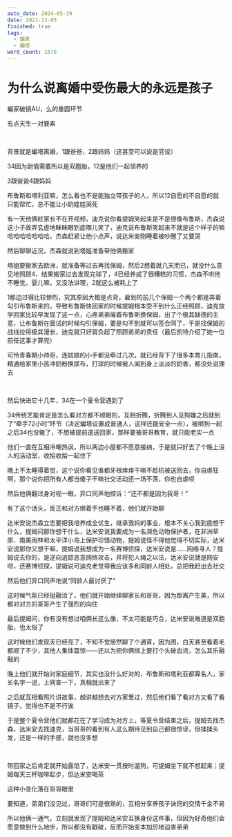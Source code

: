 ```yaml
---
auto_date: 2024-05-19
date: 2021-11-05
finished: true
tags:
  - 蝙家
  - 蝙塔
word_count: 1676
---
```


# 为什么说离婚中受伤最大的永远是孩子

蝙家破镜AU，么的重圆环节

有点天生一对要素

<br>

背景就是蝙塔离婚，1跟爸爸，2跟妈妈（这甚至可以说是官设）

34因为剧情需要所以是双胞胎，12是他们一起领养的

3跟爸爸4跟妈妈

布鲁斯和塔利亚嘛，怎么看也不是能独立带孩子的人，所以12自愿的不自愿的就只能帮忙，总不能让小奶娃娃哭死

有一天他俩趁家长不在开视频，迪克说你看提姆笑起来是不是很像布鲁斯，杰森说这小子故弄玄虚地眯眯眼到底哪儿笑了，迪克说布鲁斯笑起来不就是这个样子的嘛哈哈哈哈哈哈哈，杰森赶紧让他小点声，说达米安刚睡着被吵醒了又要哭

然后聊聊近况，杰森就说到塔姐准备带他俩搬家

塔姐要搬家去欧洲，就准备等过去再找保姆，然后2想着就几天而已，就没什么意见地照顾4，结果搬家过去发现完球了，4已经养成了很糟糕的习惯，杰森不哄他不睡觉。婴儿嘛，又没法讲理，2就这么被耗上了

1那边过得比较惨烈，究其原因大概是点背，雇到的前几个保姆一个两个都是奔着勾引布鲁斯来的，导致布鲁斯快回家的时候提姆根本受不到什么正经照顾，迪克放学回家比较早发现了这一点，心疼弟弟催着布鲁斯换保姆，出了个极其缺德的主意，让布鲁斯在面试的时候勾引保姆，要是勾不到就可以签合同了，于是找保姆的战线拉得极其漫长，迪克就只好肩负起了照顾弟弟的责任（最后凯特介绍了她一位前任这事才算完）

可怜青春期小帅哥，连姑娘的小手都没牵过几次，就已经背下了很多本育儿指南，精通给家里小孩冲奶粉换尿布，打球的时候被人闻到身上淡淡的奶香，都没处说理去

<br>

然后快进它十几年，34在一个夏令营遇到了

34传统艺能肯定是怎么看对方都不顺眼的，互相折腾，折腾到人见狗嫌之后就到了“牵手72小时”环节（决定蝙塔设置成普通人，这样还能安全一点），被绑到一起之后34也没辙了，不想被提前遣送回家，那样要被哥哥教育，就只能老实一点

他们一直在互相冷嘲热讽，所以两边小屋都不愿意接纳，于是就只好去了个晚上没人的活动室，收拾收拾一起住下

晚上不太睡得着觉，这个说你看见谁都牙根痒痒干嘛不趁机被送回去，你自虐狂啊，那个说你把所有人都当傻子干嘛社交活动还一场不落，你也自虐呗

然后他俩翻过身对视一眼，异口同声地控诉：“还不都是因为我哥！”

有了这个话头，反正和对方绑着手也睡不着，他们就开始聊

达米安说杰森立志要把我培养成全优生，继承我妈的事业，根本不关心我到底想干什么，提姆问那你想干什么，达米安说我要成为一名濒危动物保护者，在非洲草原、南美雨林和太平洋小岛上保护珍惜动物，提姆说怪不得他觉得不切实际，达米安说那你又想干嘛，提姆说我想成为一名赛博侦探，达米安说是……网络寻人？提姆说去你的，是逆向追踪恶意网络攻击，并将犯人绳之以法，达米安说就是网安呗，还赛博侦探，提姆说可迪克老觉得我应该多和同龄人相处，总把我赶出去社交

然后他们异口同声地说“同龄人最讨厌了”

这时候气氛已经挺融洽了，他们就开始继续聊家长和哥哥，因为距离产生美，所以都对对方的哥哥产生了强烈的向往

最后提姆问，你有没有想过咱俩长这么像，不太可能是巧合，达米安说难道是双胞胎，也太俗了

这时候他们发现天已经亮了，不知不觉居然聊了个通宵，因为困，白天甚至看着毛都顺了不少，其他人集体震惊——还以为把你俩绑上要打个头破血流，怎么其乐融融的

晚上他们就开始对家庭细节，其实也没什么好对的，布鲁斯和塔利亚都算名人，家长名字一说，上网查一下，真相就出来了

之后就互相看照片讲故事，越讲越想去对方家里过，然后他们看了看对方又看了看镜子，觉得也不是不行诶

于是整个夏令营他们就都花在了学习成为对方上，等夏令营结束之后，提姆去找杰森，达米安去找迪克，当哥哥的看到有人这么期待见到自己都很惊讶，但揉揉头发，还是一样的手感，就也没多想

<br>

带回家之后肯定就开始露馅了，达米安一贯按时遛狗，可提姆坐下就不想起来；提姆每天三杯咖啡起步，但达米安喝茶

这种小变化落在哥哥眼里

要知道，弟弟们没见过，哥哥们可是很熟的，互相分享养孩子诀窍的交情千金不易

所以他俩一通气，立刻就发现了提姆和达米安互换身份这件事，但因为好奇他们会愿意做到什么地步，所以都没有戳破，反而开始变本加厉地迫害弟弟
